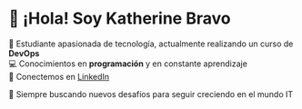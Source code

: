 # 👋 ¡Hola! Soy Katherine Bravo

🚀 Estudiante apasionada de tecnología, actualmente realizando un curso de **DevOps**  
💻 Conocimientos en **programación** y en constante aprendizaje  
🔗 Conectemos en [LinkedIn](https://www.linkedin.com/in/katherinebravosaavedra)  

🌱 Siempre buscando nuevos desafíos para seguir creciendo en el mundo IT
